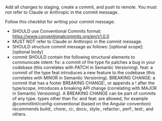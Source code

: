 Add all changes to staging, create a commit, and push to remote. You must not refer to Claude or Anthropic in the commit message.

Follow this checklist for writing your commit message:
- SHOULD use Conventional Commits format: https://www.conventionalcommits.org/en/v1.0.0
- MUST NOT refer to Claude or Anthropic in the commit message.
- SHOULD structure commit message as follows:
<type>[optional scope]: <description>
[optional body]
- commit SHOULD contain the following structural elements to communicate intent: 
fix: a commit of the type fix patches a bug in your codebase (this correlates with PATCH in Semantic Versioning).
feat: a commit of the type feat introduces a new feature to the codebase (this correlates with MINOR in Semantic Versioning).
BREAKING CHANGE: a commit that has a footer BREAKING CHANGE:, or appends a ! after the type/scope, introduces a breaking API change (correlating with MAJOR in Semantic Versioning). A BREAKING CHANGE can be part of commits of any type.
types other than fix: and feat: are allowed, for example @commitlint/config-conventional (based on the Angular convention) recommends build:, chore:, ci:, docs:, style:, refactor:, perf:, test:, and others.